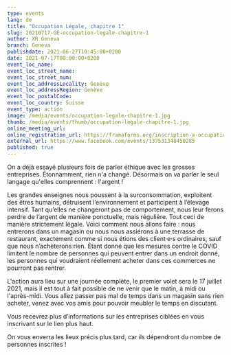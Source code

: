 ```yaml
---
type: events
lang: de
title: "Occupation Légale, chapitre 1"
slug: 20210717-GE-occupation-legale-chapitre-1
author: XR Geneva
branch: Geneva
publishdate: 2021-06-27T10:45:00+0200
date: 2021-07-17T08:00:00+0200
event_loc_name: 
event_loc_street_name: 
event_loc_street_num: 
event_loc_addressLocality: Genève
event_loc_addressRegion: Genève
event_loc_postalCode: 
event_loc_country: Suisse
event_type: action
image: /media/events/occupation-legale-chapitre-1.jpg
thumb: /media/events/thumb/occupation-legale-chapitre-1.jpg
online_meeting_url: 
online_registration_url: https://framaforms.org/inscription-a-occupation-legal-chapitre-1-1624100669
external_url: https://www.facebook.com/events/137531348450285
published: true
---
```

On a déjà essayé plusieurs fois de parler éthique avec les grosses entreprises. Étonnamment, rien n'a changé. Désormais on va parler le seul langage qu'elles comprennent : l'argent !

Les grandes enseignes nous poussent à la surconsommation, exploitent des êtres humains, détruisent l’environnement et participent à l’élevage intensif. Tant qu’elles ne changeront pas de comportement, nous leur ferons perdre de l’argent de manière ponctuelle, mais régulière. Tout ceci de manière strictement légale. Voici comment nous allons faire : nous entrerons dans un magasin ou nous nous assiérons à une terrasse de restaurant, exactement comme si nous étions des client·e·s ordinaires, sauf que nous n’achèterons rien. Étant donné que les mesures contre le COVID limitent le nombre de personnes qui peuvent entrer dans un endroit donné, les personnes qui voudraient réellement acheter dans ces commerces ne pourront pas rentrer.

L'action aura lieu sur une journée complète, le premier volet sera le 17 juillet 2021, mais il est tout à fait possible de ne venir que le matin, à midi ou l'après-midi. Vous allez passer pas mal de temps dans un magasin sans rien acheter, venez avec vos amis pour pouvoir meubler le temps en discutant.

Vous recevrez plus d’informations sur les entreprises ciblées en vous inscrivant sur le lien plus haut.

On vous enverra les lieux précis plus tard, car ils dépendront du nombre de personnes inscrites !
